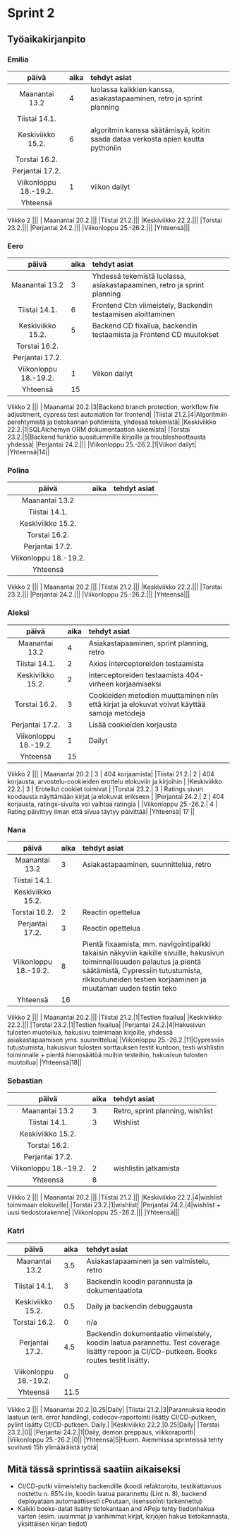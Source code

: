 # Sprint 2
## Työaikakirjanpito

### Emilia
| päivä | aika | tehdyt asiat  |
| :----:|:-----| :-----|
| Maanantai 13.2|4|luolassa kaikkien kanssa, asiakastapaaminen, retro ja sprint planning|
|Tiistai 14.1.|||
|Keskiviikko 15.2.|6|algoritmin kanssa säätämisyä, koitin saada dataa verkosta apien kautta pythoniin|
|Torstai 16.2.|||
|Perjantai 17.2.|||
|Viikonloppu 18.-19.2.|1|viikon dailyt|
|Yhteensä|||
Viikko 2
|||
| Maanantai 20.2.|||
|Tiistai 21.2.|||
|Keskiviikko 22.2.|||
|Torstai 23.2.|||
|Perjantai 24.2.|||
|Viikonloppu 25.-26.2.|||
|Yhteensä|||

### Eero
| päivä | aika | tehdyt asiat  |
| :----:|:-----| :-----|
| Maanantai 13.2|3|Yhdessä tekemistä luolassa, asiakastapaaminen, retro ja sprint planning|
|Tiistai 14.1.|6|Frontend CI:n viimeistely, Backendin testaamisen aloittaminen|
|Keskiviikko 15.2.|5|Backend CD fixailua, backendin testaamista ja Frontend CD muutokset|
|Torstai 16.2.|||
|Perjantai 17.2.|||
|Viikonloppu 18.-19.2.|1|Viikon dailyt|
|Yhteensä|15||
Viikko 2
|||
| Maanantai 20.2.|3|Backend branch protection, workflow file adjustment, cypress test automation for frontend|
|Tiistai 21.2.|4|Algoritmiin perehtymistä ja tietokannan pohtimista, yhdessä tekemistä|
|Keskiviikko 22.2.|1|SQLAlchemyn ORM dokumentaation lukemista|
|Torstai 23.2.|5|Backend funktio suosituimmille kirjoille ja troubleshoottausta yhdessä|
|Perjantai 24.2.|||
|Viikonloppu 25.-26.2.|1|Viikon dailyt|
|Yhteensä|14||

### Polina
| päivä | aika | tehdyt asiat  |
| :----:|:-----| :-----|
| Maanantai 13.2|||
|Tiistai 14.1.|||
|Keskiviikko 15.2.|||
|Torstai 16.2.|||
|Perjantai 17.2.|||
|Viikonloppu 18.-19.2.|||
|Yhteensä|||
Viikko 2
|||
| Maanantai 20.2.|||
|Tiistai 21.2.|||
|Keskiviikko 22.2.|||
|Torstai 23.2.|||
|Perjantai 24.2.|||
|Viikonloppu 25.-26.2.|||
|Yhteensä|||

### Aleksi
| päivä | aika | tehdyt asiat  |
| :----:|:-----| :-----|
| Maanantai 13.2| 4 | Asiakastapaaminen, sprint planning, retro|
|Tiistai 14.1.| 2 | Axios interceptoreiden testaamista|
|Keskiviikko 15.2.| 2 | Interceptoreiden testaamista 404-virheen korjaamiseksi |
|Torstai 16.2.| 3 | Cookieiden metodien muuttaminen niin että kirjat ja elokuvat voivat käyttää samoja metodeja |
|Perjantai 17.2.| 3 | Lisää cookieiden korjausta|
|Viikonloppu 18.-19.2.| 1 | Dailyt|
|Yhteensä| 15 ||
Viikko 2
|||
| Maanantai 20.2.| 3 | 404 korjaamista|
|Tiistai 21.2.| 2 | 404 korjausta, arvostelu-cookieiden erottelu elokuviin ja kirjoihin |
|Keskiviikko 22.2.| 3 | Erotellut cookiet toimivat |
|Torstai 23.2.| 3 | Ratings sivun koodausta näyttämään kirjat ja elokuvat erikseen |
|Perjantai 24.2.| 2 | 404 korjausta, ratings-sivulta voi vaihtaa ratingia |
|Viikonloppu 25.-26.2.| 4 | Rating päivittyy ilman että sivua täytyy päivittää|
|Yhteensä| 17 ||

### Nana
| päivä | aika | tehdyt asiat  |
| :----:|:-----| :-----|
| Maanantai 13.2|3|Asiakastapaaminen, suunnittelua, retro|
|Tiistai 14.1.|||
|Keskiviikko 15.2.|||
|Torstai 16.2.|2|Reactin opettelua|
|Perjantai 17.2.|3|Reactin opettelua|
|Viikonloppu 18.-19.2.|8|Pientä fixaamista, mm. navigointipalkki takaisin näkyviin kaikille sivuille, hakusivun toiminnallisuuden palautus ja pientä säätämistä, Cypressiin tutustumista, rikkoutuneiden testien korjaaminen ja muutaman uuden testin teko|
|Yhteensä|16||
Viikko 2
|||
| Maanantai 20.2.|||
|Tiistai 21.2.|1|Testien fixailua|
|Keskiviikko 22.2.|||
|Torstai 23.2.|1|Testien fixailua|
|Perjantai 24.2.|4|Hakusivun tulosten muotoilua, hakusivu toimimaan kirjoille, yhdessä asiakastapaamisen yms. suunnittelua|
|Viikonloppu 25.-26.2.|11|Cypressiin tutustumista, hakusivun tulosten sorttauksen testit kuntoon, testi wishlistin toiminnalle + pientä hienosäätöä muihin testeihin, hakusivun tulosten muotoilua|
|Yhteensä|18||

### Sebastian
| päivä | aika | tehdyt asiat  |
| :----:|:-----| :-----|
| Maanantai 13.2|3|Retro, sprint planning, wishlist|
|Tiistai 14.1.|3|Wishlist|
|Keskiviikko 15.2.|||
|Torstai 16.2.|||
|Perjantai 17.2.|||
|Viikonloppu 18.-19.2.|2|wishlistin jatkamista|
|Yhteensä|8||
Viikko 2
|||
| Maanantai 20.2.|||
|Tiistai 21.2.|||
|Keskiviikko 22.2.|4|wishlist toimimaan elokuville|
|Torstai 23.2.|1|wishlist|
|Perjantai 24.2.|4|wishlist + uusi tiedostorakenne|
|Viikonloppu 25.-26.2.|||
|Yhteensä|||

### Katri
| päivä | aika | tehdyt asiat  |
| :----:|:-----| :-----|
| Maanantai 13.2|3.5|Asiakastapaaminen ja sen valmistelu, retro|
|Tiistai 14.1.|3|Backendin koodin parannusta ja dokumentaatiota|
|Keskiviikko 15.2.|0.5|Daily ja backendin debuggausta|
|Torstai 16.2.|0|n/a|
|Perjantai 17.2.|4.5|Backendin dokumentaatio viimeistely, koodin laatua parannettu. Test coverage lisätty repoon ja CI/CD-putkeen. Books routes testit lisätty.|
|Viikonloppu 18.-19.2.|0||
|Yhteensä|11.5||
Viikko 2
|||
| Maanantai 20.2.|0.25|Daily|
|Tiistai 21.2.|3|Parannuksia koodin laatuun (erit. error handling), codecov-raportointi lisätty CI/CD-putkeen, pylint lisätty CI/CD-putkeen. Daily.|
|Keskiviikko 22.2.|0.25|Daily|
|Torstai 23.2.|0||
|Perjantai 24.2.|1|Daily, demon preppaus, viikkoraportti|
|Viikonloppu 25.-26.2.|0||
|Yhteensä|5|Huom. Aiemmissa sprinteissä tehty sovitusti 15h ylimääräistä työtä|

## Mitä tässä sprintissä saatiin aikaiseksi

* CI/CD-putki viimeistelty backendille (koodi refaktoroitu, testikattavuus nostettu n. 85%:iin, koodin laatua parannettu (Lint n. 8), backend deployataan automaattisesti cPoutaan, lisenssointi tarkennettu)
* Kaikki books-datat lisätty tietokantaan and APeja tehty tiedonhakua varten (esim. uusimmat ja vanhimmat kirjat, kirjojen hakua tietokannasta, yksittäisen kirjan tiedot)
